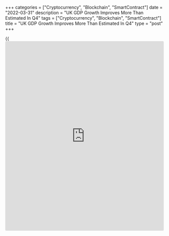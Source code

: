 +++
categories = ["Cryptocurrency", "Blockchain", "SmartContract"]
date = "2022-03-31"
description = "UK GDP Growth Improves More Than Estimated In Q4"
tags = ["Cryptocurrency", "Blockchain", "SmartContract"]
title = "UK GDP Growth Improves More Than Estimated In Q4"
type = "post"
+++

{{<iframe id="large-banner" src="https://www.bounty.group/#slide=8.0" width="100%" height="600" scrolling="no" style="border: 0px solid rgb(216, 221, 230); border-radius: 3px;">}}

The UK [economy][1] expanded more than initially estimated in the fourth
quarter, reflecting the revisions across the service sector, data from
the Office for National Statistics showed on Thursday.

Gross domestic product grew 1.3 percent sequentially in the fourth
quarter, instead of the initial estimate of 1.0 percent. This was also
faster than the 0.9 percent rise in the third quarter.

The level of GDP was now 0.1 percent below where it was
pre-[coronavirus][2] at the fourth quarter of 2019, revised from the
previous estimate of 0.4 percent below, the ONS said.

In 2021, the economy grew at the fastest pace since the Second World
War. There was a rebound of 7.4 percent in the economy in 2021,
following the 9.3 percent contraction in 2020, which reflected the
initial impact of the coronavirus pandemic and public [health][3]
restrictions.

Services output advanced 1.5 percent in the fourth quarter, revised up
from a first quarterly estimate of 1.2 percent.

At the same time, production output fell 0.2 percent, despite seeing a
slight upward revision from its first quarterly estimate. Meanwhile,
construction output grew 1.0 percent.

On the expenditure-side, household expenditure rose 0.5 percent, which
was revised down sharply from 1.2 percent.

By contrast, government spending grew 1.5 percent driven by an increase
in health spending. However, this was also slower than the previous
estimate of 1.9 percent.

Gross fixed capital formation increased by revised 1.1 percent,
underpinned by investment in transport equipment and dwellings.

There was a rise of 1.0 percent in [business][4] investment in the
fourth quarter, which was now 8.6 percent below pre-coronavirus levels.

Excluding the alignment and balancing adjustments, inventories fell by
GBP 3.6 billion in the fourth quarter. The trade deficit was 1.0 percent
of GDP in the fourth quarter, a narrowing from the 2.8 percent deficit
of nominal GDP in the third quarter.

Data showed that the household saving ratio decreased to 6.8 percent
compared with 7.5 percent in the third quarter.

The upward revision to GDP growth in the fourth quarter may not be as
encouraging as it looks, as a lot of it appears to be due to inventories
while consumer spending was revised down, Paul Dales, an economist at
Capital Economics, said.

Data suggested the squeeze on real incomes is starting to bite, although
the fall in the saving rate is providing a cushion, the economist added.

In a separate communiqué, the ONS said the current account deficit
narrowed to GBP 7.3 billion, or 1.2 percent of GDP in the fourth
quarter.

For comments and feedback [contact](https://www.playgroundfx.com/contact/): editorial@rtt[news](https://www.letsplayfx.com/blog/forex-news-website/).com

[Economic News][1]

 **What parts of the world are seeing the best (and worst) economic
performances lately? Click[here][5] to check out our [Econ Scorecard][5]
and find out! See up-to-the-moment [ranking](https://www.playgroundfx.com/blog/crypto-exchange-ranking/)s for the best and worst
performers in [GDP][5], [unemployment rate][6], [inflation][7] and much
more.**

   1. www.rtt[news](https://www.letsplayfx.com/blog/forex-news-website/).com/Content/EconomicNews.aspx
   2. www.rtt[news](https://www.letsplayfx.com/blog/forex-news-website/).com/list/coronavirus.aspx
   3. www.rtt[news](https://www.letsplayfx.com/blog/forex-news-website/).com/Content/Health.aspx
   4. www.rtt[news](https://www.letsplayfx.com/blog/forex-news-website/).com/Content/Business.aspx
   5. www.rtt[news](https://www.letsplayfx.com/blog/forex-news-website/).com/economic-scorecard/world-rank/GDP/highest-performance.aspx
   6. www.rtt[news](https://www.letsplayfx.com/blog/forex-news-website/).com/economic-scorecard/world-rank/unemployment-rate/lowest-performance.aspx
   7. www.rtt[news](https://www.letsplayfx.com/blog/forex-news-website/).com/economic-scorecard/world-rank/CPI/highest-performance.aspx